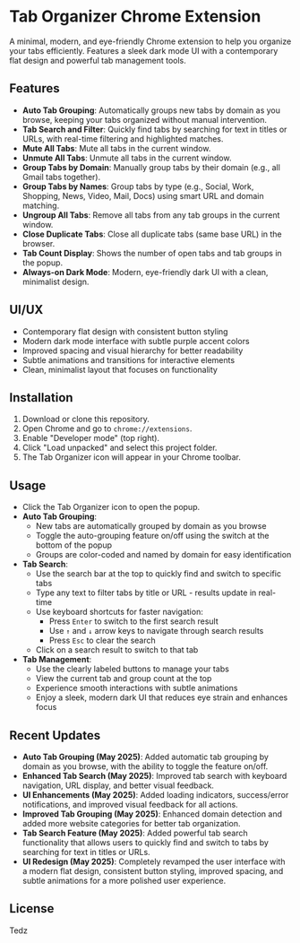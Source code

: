 # Tab Organizer Chrome Extension

A minimal, modern, and eye-friendly Chrome extension to help you organize your tabs efficiently. Features a sleek dark mode UI with a contemporary flat design and powerful tab management tools.

## Features

- **Auto Tab Grouping**: Automatically groups new tabs by domain as you browse, keeping your tabs organized without manual intervention.
- **Tab Search and Filter**: Quickly find tabs by searching for text in titles or URLs, with real-time filtering and highlighted matches.
- **Mute All Tabs**: Mute all tabs in the current window.
- **Unmute All Tabs**: Unmute all tabs in the current window.
- **Group Tabs by Domain**: Manually group tabs by their domain (e.g., all Gmail tabs together).
- **Group Tabs by Names**: Group tabs by type (e.g., Social, Work, Shopping, News, Video, Mail, Docs) using smart URL and domain matching.
- **Ungroup All Tabs**: Remove all tabs from any tab groups in the current window.
- **Close Duplicate Tabs**: Close all duplicate tabs (same base URL) in the browser.
- **Tab Count Display**: Shows the number of open tabs and tab groups in the popup.
- **Always-on Dark Mode**: Modern, eye-friendly dark UI with a clean, minimalist design.

## UI/UX
- Contemporary flat design with consistent button styling
- Modern dark mode interface with subtle purple accent colors
- Improved spacing and visual hierarchy for better readability
- Subtle animations and transitions for interactive elements
- Clean, minimalist layout that focuses on functionality

## Installation
1. Download or clone this repository.
2. Open Chrome and go to `chrome://extensions`.
3. Enable "Developer mode" (top right).
4. Click "Load unpacked" and select this project folder.
5. The Tab Organizer icon will appear in your Chrome toolbar.

## Usage
- Click the Tab Organizer icon to open the popup.
- **Auto Tab Grouping**:
  - New tabs are automatically grouped by domain as you browse
  - Toggle the auto-grouping feature on/off using the switch at the bottom of the popup
  - Groups are color-coded and named by domain for easy identification
- **Tab Search**:
  - Use the search bar at the top to quickly find and switch to specific tabs
  - Type any text to filter tabs by title or URL - results update in real-time
  - Use keyboard shortcuts for faster navigation:
    - Press `Enter` to switch to the first search result
    - Use `↑` and `↓` arrow keys to navigate through search results
    - Press `Esc` to clear the search
  - Click on a search result to switch to that tab
- **Tab Management**:
  - Use the clearly labeled buttons to manage your tabs
  - View the current tab and group count at the top
  - Experience smooth interactions with subtle animations
  - Enjoy a sleek, modern dark UI that reduces eye strain and enhances focus

## Recent Updates
- **Auto Tab Grouping (May 2025)**: Added automatic tab grouping by domain as you browse, with the ability to toggle the feature on/off.
- **Enhanced Tab Search (May 2025)**: Improved tab search with keyboard navigation, URL display, and better visual feedback.
- **UI Enhancements (May 2025)**: Added loading indicators, success/error notifications, and improved visual feedback for all actions.
- **Improved Tab Grouping (May 2025)**: Enhanced domain detection and added more website categories for better tab organization.
- **Tab Search Feature (May 2025)**: Added powerful tab search functionality that allows users to quickly find and switch to tabs by searching for text in titles or URLs.
- **UI Redesign (May 2025)**: Completely revamped the user interface with a modern flat design, consistent button styling, improved spacing, and subtle animations for a more polished user experience.

## License
Tedz
